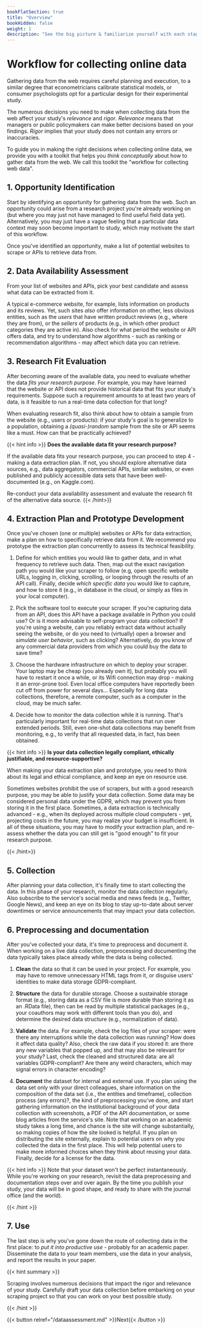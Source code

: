```yaml
---
bookFlatSection: true
title: "Overview"
bookHidden: false
weight: 1
description: "See the big picture & familiarize yourself with each stage of the workflow."
---
```


# Workflow for collecting online data

Gathering data from the web requires careful planning and execution, to a similar degree that econometricians calibrate statistical models, or consumer psychologists opt for a particular design for their experimental study.

The numerous decisions you need to make when collecting data from the web affect your study's *relevance* and *rigor*. *Relevance* means that managers or public policymakers can make better decisions based on your findings. *Rigor* implies that your study does not contain any errors or inaccuracies.

To guide you in making the right decisions when collecting online data, we provide you with a toolkit that helps you *think conceptually* about how to gather data from the web. We call this toolkit the "workflow for collecting web data".

## 1. Opportunity Identification

Start by identifying an opportunity for gathering data from the web. Such an opportunity could arise from a research project you're already working on (but where you may just not have managed to find useful field data yet). Alternatively, you may just have a vague feeling that a particular data context may soon become important to study, which may motivate the start of this workflow.

Once you've identified an opportunity, make a list of potential websites to scrape or APIs to retrieve data from.

## 2. Data Availability Assessment

From your list of websites and APIs, pick your best candidate and assess what data can be extracted from it.

A typical e-commerce website, for example, lists information on products and its reviews. Yet, such sites *also* offer information on other, less obvious entities, such as the *users* that have written product reviews (e.g., where they are from), or the *sellers* of products (e.g., in which other product categories they are active in). Also check for what period the website or API offers data, and try to understand how algorithms - such as ranking or recommendation algorithms - may affect which data you can retrieve.

## 3. Research Fit Evaluation

After becoming aware of the available data, you need to evaluate whether the data *fits your research purpose*. For example, you may have learned that the website or API does not provide historical data that fits your study's requirements. Suppose such a requirement amounts to at least two years of data, is it feasible to run a real-time data collection for that long?

When evaluating research fit, also think about how to obtain a sample from the website (e.g., users or products): if your study's goal is to generalize to a population, obtaining a *(quasi-)random* sample from the site or API seems like a must. How can that be practically achieved?

{{< hint info >}}
__Does the available data fit your research purpose?__

If the available data fits your research purpose, you can proceed to step 4 - making a data extraction plan. If not, you should explore alternative data sources, e.g., data aggregators, commercial APIs, similar websites, or even published and publicly accessible data sets that have been well-documented (e.g., on Kaggle.com).

Re-conduct your data availability assessment and evaluate the research fit of the alternative data source.
{{< /hint>}}

## 4. Extraction Plan and Prototype Development

Once you've chosen (one or multiple) websites or APIs for data extraction, make a plan on how to specifically retrieve data from it. We recommend you prototype the extraction plan concurrently to assess its technical feasibility.

1. Define for which entities you would like to gather data, and in what frequency to retrieve such data. Then, map out the exact navigation path you would like your scraper to follow (e.g, open specific website URLs, logging in, clicking, scrolling, or looping through the results of an API call). Finally, decide *which specific data* you would like to capture, and how to store it (e.g., in database in the cloud, or simply as files in your local computer).

2. Pick the software tool to execute your scraper. If you're capturing data from an API, does this API have a package available in Python you could use? Or is it more advisable to self-program your data collection? If you're using a website, can you reliably extract data without actually seeing the website, or do you need to (virtually) open a browser and *simulate user behavior*, such as clicking? Alternatively, do you know of any commercial data providers from which you could buy the data to save time?

3. Choose the hardware infrastructure on which to deploy your scraper. Your laptop may be cheap (you already own it), but probably you will have to restart it once a while, or its Wifi connection may drop - making it an error-prone tool. Even local office computers have reportedly been cut off from power for several days... Especially for long data collections, therefore, a remote computer, such as a computer in the cloud, may be much safer.

4. Decide how to monitor the data collection while it is running. That's particularly important for real-time data collections that run over extended periods. Still, even one-shot data collections may benefit from monitoring, e.g., to verify that all requested data, in fact, has been obtained.

{{< hint info >}}
__Is your data collection legally compliant, ethically justifiable, and resource-supportive?__

When making your data extraction plan and prototype, you need to think about its legal and ethical compliance, and keep an eye on resource use.

Sometimes websites prohibit the use of scrapers, but with a good research purpose, you may be able to justify your data collection. Some data may be considered personal data under the GDPR, which may prevent you from storing it in the first place. Sometimes, a data extraction is technically advanced - e.g., when its deployed across multiple cloud computers - yet, projecting costs in the future, you may realize your budget is insufficient. In all of these situations, you may have to modify your extraction plan, and re-assess whether the data you can still get is "good enough" to fit your research purpose.

{{< /hint>}}

## 5. Collection

After planning your data collection, it's finally time to start collecting the data. In this phase of your research, monitor the data collection regularly. Also subscribe to the service's social media and news feeds (e.g., Twitter, Google News), and keep an eye on its blog to stay up-to-date about server downtimes or service announcements that may impact your data collection.

## 6. Preprocessing and documentation

After you've collected your data, it's time to preprocess and document it. When working on a live data collection, preprocessing and documenting the data typically takes place already while the data is being collected.

1. __Clean__ the data so that it can be used in your project. For example, you may have to remove unnecessary HTML tags from it, or disguise users' identities to make data storage GDPR-compliant.

2. __Structure__ the data for durable storage. Choose a sustainable storage format (e.g., storing data as a CSV file is more durable than storing it as an .RData file), then can be read by multiple statistical packages (e.g., your coauthors may work with different tools than you do), and determine the desired data structure (e.g., normalization of data).

3. __Validate__ the data. For example, check the log files of your scraper: were there any interruptions while the data collection was running? How does it affect data quality? Also, check the raw data if you stored it: are there any new variables that popped up, and that may also be relevant for your study? Last, check the cleaned and structured data: are all variables GDPR-compliant? Are there any weird characters, which may signal errors in character encoding?

4. __Document__ the dataset for internal and external use. If you plan using the data set only with your direct colleagues, share information on the composition of the data set (i.e., the entities and timeframe), collection process (any errors)?, the kind of preprocessing you've done, and start gathering information on the institutional background of your data collection with screenshots, a PDF of the API documentation, or some blog articles from the service's site. Note that working on an academic study takes a long time, and chance is the site will change substantially, so making copies of how the site looked is helpful. If you plan on distributing the site externally, explain to potential users on why you collected the data in the first place. This will help potential users to make more informed choices when they think about reusing your data. Finally, decide for a license for the data.

{{< hint info >}}
Note that your dataset won't be perfect instantaneously. While you're working on your research, revisit the data preprocessing and documentation steps over and over again. By the time you publish your study, your data will be in good shape, and ready to share with the journal office (and the world).

{{< /hint >}}

## 7. Use

The last step is why you've gone down the route of collecting data in the first place: to *put it into productive use* - probably for an academic paper. Disseminate the data to your team members, use the data in your analysis, and report the results in your paper.

{{< hint summary >}}

Scraping involves numerous decisions that impact the rigor and relevance of your study. Carefully draft your data collection before embarking on your scraping project so that you can work on your best possible study.

{{< /hint >}}


{{< button relref="/dataassessment.md" >}}Next{{< /button >}}
